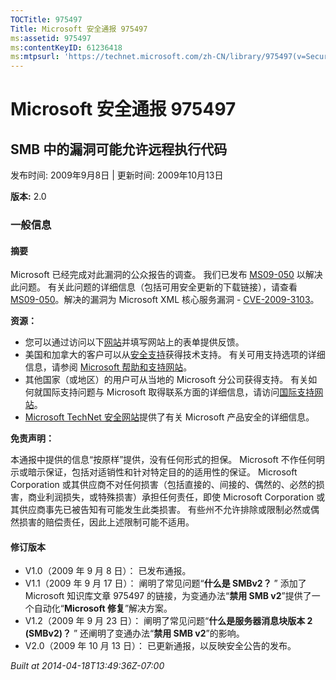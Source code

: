 ```yaml
---
TOCTitle: 975497
Title: Microsoft 安全通报 975497
ms:assetid: 975497
ms:contentKeyID: 61236418
ms:mtpsurl: 'https://technet.microsoft.com/zh-CN/library/975497(v=Security.10)'
---
```




Microsoft 安全通报 975497
=========================

SMB 中的漏洞可能允许远程执行代码
--------------------------------

发布时间: 2009年9月8日 | 更新时间: 2009年10月13日

**版本:** 2.0

### 一般信息

#### 摘要

Microsoft 已经完成对此漏洞的公众报告的调查。 我们已发布 [MS09-050](http://go.microsoft.com/fwlink/?linkid=163970) 以解决此问题。 有关此问题的详细信息（包括可用安全更新的下载链接），请查看 [MS09-050](http://go.microsoft.com/fwlink/?linkid=163970)。解决的漏洞为 Microsoft XML 核心服务漏洞 - [CVE-2009-3103](http://www.cve.mitre.org/cgi-bin/cvename.cgi?name=cve-2009-3103)。

**资源：**

-   您可以通过访问以下[网站](https://support.microsoft.com/common/survey.aspx?scid=sw;en;1257&amp;showpage=1&amp;ws=technet&amp;sd=tech)并填写网站上的表单提供反馈。
-   美国和加拿大的客户可以从[安全支持](http://go.microsoft.com/fwlink/?linkid=21131)获得技术支持。 有关可用支持选项的详细信息，请参阅 [Microsoft 帮助和支持网站](http://support.microsoft.com/default.aspx?ln=zh-cn)。
-   其他国家（或地区）的用户可从当地的 Microsoft 分公司获得支持。 有关如何就国际支持问题与 Microsoft 取得联系方面的详细信息，请访问[国际支持网站](http://go.microsoft.com/fwlink/?linkid=21155)。
-   [Microsoft TechNet 安全网站](http://go.microsoft.com/fwlink/?linkid=21132)提供了有关 Microsoft 产品安全的详细信息。

**免责声明：**

本通报中提供的信息“按原样”提供，没有任何形式的担保。 Microsoft 不作任何明示或暗示保证，包括对适销性和针对特定目的的适用性的保证。 Microsoft Corporation 或其供应商不对任何损害（包括直接的、间接的、偶然的、必然的损害，商业利润损失，或特殊损害）承担任何责任，即使 Microsoft Corporation 或其供应商事先已被告知有可能发生此类损害。 有些州不允许排除或限制必然或偶然损害的赔偿责任，因此上述限制可能不适用。

#### 修订版本

-   V1.0（2009 年 9 月 8 日）： 已发布通报。
-   V1.1（2009 年 9 月 17 日）： 阐明了常见问题“**什么是 SMBv2？**  ” 添加了 Microsoft 知识库文章 975497 的链接，为变通办法“**禁用 SMB v2**”提供了一个自动化“**Microsoft 修复**”解决方案。
-   V1.2（2009 年 9 月 23 日）： 阐明了常见问题“**什么是服务器消息块版本 2 (SMBv2)？**  ” 还阐明了变通办法“**禁用 SMB v2**”的影响。
-   V2.0（2009 年 10 月 13 日）： 已更新通报，以反映安全公告的发布。

*Built at 2014-04-18T13:49:36Z-07:00*
